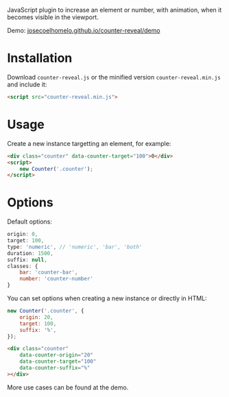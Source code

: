 JavaScript plugin to increase an element or number, with animation, when it becomes visible in the viewport.

Demo: [josecoelhomelo.github.io/counter-reveal/demo](https://josecoelhomelo.github.io/counter-reveal/demo)

# Installation

Download `counter-reveal.js` or the minified version `counter-reveal.min.js` and include it:
```html
<script src="counter-reveal.min.js">
```

# Usage

Create a new instance targetting an element, for example:

```html
<div class="counter" data-counter-target="100">0</div>
<script>
    new Counter('.counter');
</script>
```

# Options

Default options:
```js
origin: 0,
target: 100,
type: 'numeric', // 'numeric', 'bar', 'both'
duration: 1500,
suffix: null,
classes: {
    bar: 'counter-bar',
    number: 'counter-number'
} 
```

You can set options when creating a new instance or directly in HTML:

```js
new Counter('.counter', {
    origin: 20,
    target: 100,
    suffix: '%',
});
```
```html
<div class="counter"
    data-counter-origin="20"
    data-counter-target="100"
    data-counter-suffix="%"
></div>
```

More use cases can be found at the demo.